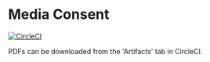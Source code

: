 # Media Consent

[![CircleCI](https://circleci.com/gh/srobo/media-consent.svg?style=svg)](https://circleci.com/gh/srobo/media-consent)

PDFs can be downloaded from the 'Artifacts' tab in CircleCI.
